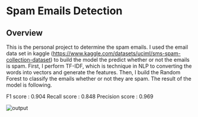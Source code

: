 # Spam Emails Detection

## Overview

This is the personal project to determine the spam emails. I used the email data set in kaggle (https://www.kaggle.com/datasets/uciml/sms-spam-collection-dataset) to build the model the predict whether or not the emails is spam. First, I perform TF-IDF, which is technique in NLP to converting the words into vectors and generate the features. Then, I build the Random Forest to classify the emails whether or not they are spam. The result of the model is following.

F1 score :  0.904
Recall score :  0.848
Precision score :  0.969

![output](https://user-images.githubusercontent.com/79394001/230701827-732fbb10-afa8-40ea-92c3-c7bc551301ab.png)
